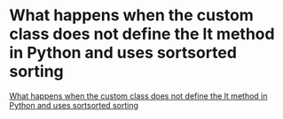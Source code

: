 # What happens when the custom class does not define the   lt   method in Python and uses sortsorted sorting
[What happens when the custom class does not define the   lt   method in Python and uses sortsorted sorting](https://aiwithcloud.com/2022/09/16/what_happens_when_the_custom_class_does_not_define_the___lt___method_in_python_and_uses_sortsorted_sorting/)